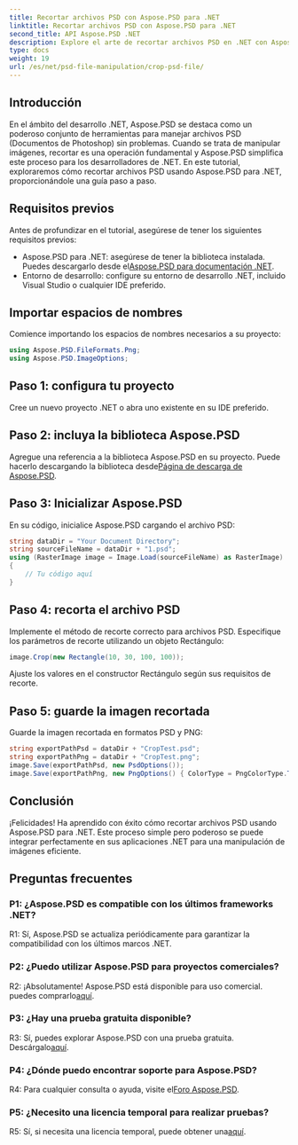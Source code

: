 ```yaml
---
title: Recortar archivos PSD con Aspose.PSD para .NET
linktitle: Recortar archivos PSD con Aspose.PSD para .NET
second_title: API Aspose.PSD .NET
description: Explore el arte de recortar archivos PSD en .NET con Aspose.PSD, un conjunto de herramientas versátil. Mejora tu juego de manipulación de imágenes sin esfuerzo.
type: docs
weight: 19
url: /es/net/psd-file-manipulation/crop-psd-file/
---
```

## Introducción
En el ámbito del desarrollo .NET, Aspose.PSD se destaca como un poderoso conjunto de herramientas para manejar archivos PSD (Documentos de Photoshop) sin problemas. Cuando se trata de manipular imágenes, recortar es una operación fundamental y Aspose.PSD simplifica este proceso para los desarrolladores de .NET. En este tutorial, exploraremos cómo recortar archivos PSD usando Aspose.PSD para .NET, proporcionándole una guía paso a paso.
## Requisitos previos
Antes de profundizar en el tutorial, asegúrese de tener los siguientes requisitos previos:
-  Aspose.PSD para .NET: asegúrese de tener la biblioteca instalada. Puedes descargarlo desde el[Aspose.PSD para documentación .NET](https://reference.aspose.com/psd/net/).
- Entorno de desarrollo: configure su entorno de desarrollo .NET, incluido Visual Studio o cualquier IDE preferido.
## Importar espacios de nombres
Comience importando los espacios de nombres necesarios a su proyecto:
```csharp
using Aspose.PSD.FileFormats.Png;
using Aspose.PSD.ImageOptions;
```
## Paso 1: configura tu proyecto
Cree un nuevo proyecto .NET o abra uno existente en su IDE preferido.
## Paso 2: incluya la biblioteca Aspose.PSD
 Agregue una referencia a la biblioteca Aspose.PSD en su proyecto. Puede hacerlo descargando la biblioteca desde[Página de descarga de Aspose.PSD](https://releases.aspose.com/psd/net/).
## Paso 3: Inicializar Aspose.PSD
En su código, inicialice Aspose.PSD cargando el archivo PSD:
```csharp
string dataDir = "Your Document Directory";
string sourceFileName = dataDir + "1.psd";
using (RasterImage image = Image.Load(sourceFileName) as RasterImage)
{
    // Tu código aquí
}
```
## Paso 4: recorta el archivo PSD
Implemente el método de recorte correcto para archivos PSD. Especifique los parámetros de recorte utilizando un objeto Rectángulo:
```csharp
image.Crop(new Rectangle(10, 30, 100, 100));
```
Ajuste los valores en el constructor Rectángulo según sus requisitos de recorte.
## Paso 5: guarde la imagen recortada
Guarde la imagen recortada en formatos PSD y PNG:
```csharp
string exportPathPsd = dataDir + "CropTest.psd";
string exportPathPng = dataDir + "CropTest.png";
image.Save(exportPathPsd, new PsdOptions());
image.Save(exportPathPng, new PngOptions() { ColorType = PngColorType.TruecolorWithAlpha });
```
## Conclusión

¡Felicidades! Ha aprendido con éxito cómo recortar archivos PSD usando Aspose.PSD para .NET. Este proceso simple pero poderoso se puede integrar perfectamente en sus aplicaciones .NET para una manipulación de imágenes eficiente.

## Preguntas frecuentes

### P1: ¿Aspose.PSD es compatible con los últimos frameworks .NET?

R1: Sí, Aspose.PSD se actualiza periódicamente para garantizar la compatibilidad con los últimos marcos .NET.

### P2: ¿Puedo utilizar Aspose.PSD para proyectos comerciales?

 R2: ¡Absolutamente! Aspose.PSD está disponible para uso comercial. puedes comprarlo[aquí](https://purchase.aspose.com/buy).

### P3: ¿Hay una prueba gratuita disponible?

 R3: Sí, puedes explorar Aspose.PSD con una prueba gratuita. Descárgalo[aquí](https://releases.aspose.com/).

### P4: ¿Dónde puedo encontrar soporte para Aspose.PSD?

 R4: Para cualquier consulta o ayuda, visite el[Foro Aspose.PSD](https://forum.aspose.com/c/psd/34).

### P5: ¿Necesito una licencia temporal para realizar pruebas?

 R5: Sí, si necesita una licencia temporal, puede obtener una[aquí](https://purchase.aspose.com/temporary-license/).